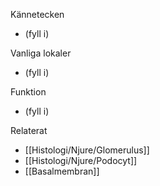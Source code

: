 Kännetecken
- (fyll i)

Vanliga lokaler
- (fyll i)

Funktion
- (fyll i)

Relaterat
- [[Histologi/Njure/Glomerulus]]
- [[Histologi/Njure/Podocyt]]
- [[Basalmembran]]
